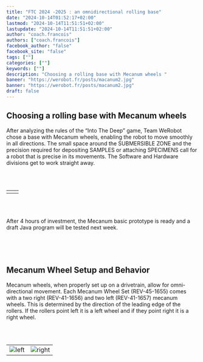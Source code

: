 ```yaml
---
title: "FTC 2024 -2025 : an omnidirectional rolling base"
date: "2024-10-14T01:52:17+02:00"
lastmod: "2024-10-14T11:51:51+02:00"
lastupdate: "2024-10-14T11:51:51+02:00"
author: "coach.francois"
authors: ["coach.francois"]
facebook_author: "false"
facebook_site: "false"
tags: [""]
categories: [""]
keywords: [""]
description: "Choosing a rolling base with Mecanum wheels "
baneer: "https://werobot.fr/posts/macanum2.jpg"
banner: "https://werobot.fr/posts/macanum2.jpg"
draft: false
---
```

## Choosing a rolling base with Mecanum wheels

After analyzing the rules of the “Into The Deep” game, Team WeRobot chose a base with Mecanum wheels, enabling the robot to move smoothly in all directions. The small space around the SUBMERSIBLE ZONE and the precision required for depositing SAMPLES or attaching SPECIMENS call for a robot that is precise in its movements. The Software and Hardware divisions get to work straight away.

<br><br>
<center>
<div style="width: 100%; max-width: 700px;">
    <table>
        <tr>
            <td><img src="https://werobot.fr/posts/macanum 01.jpg" alt=""></td>
            <td><img src="https://werobot.fr/posts/macanum 00.jpg" alt=""></td>
	</tr>
    </table>
</div>
</center>
<center>
<div style="width: 100%; max-width: 700px;">
<img src="https://werobot.fr/posts/macanum1.jpg" alt="">
</div>
</center>
<center>
<div style="width: 100%; max-width: 700px;">
<img src="https://werobot.fr/posts/macanum2.jpg" alt="">
</div>
</center>
<br><br>

After 4 hours of investment, the Mecanum basic prototype is ready and a draft Java program will be tested next week.

<br><br>
<center>
<div style="width: 100%; max-width: 700px;">
<img src="https://werobot.fr/posts/macanum3.jpg" alt="">
</div>
</center>

## Mecanum Wheel Setup and Behavior

Mecanum wheels, when properly set up on a drivetrain, allow for omni-directional movement. Each Mecanum Wheel Set (REV-45-1655) comes with a two right (REV-41-1656) and two left (REV-41-1657) mecanum wheels. This is determined by the direction of the leading edge of the rollers. If the rollers point left it is a left wheel and if they point right it is a right wheel. 

<br><br>
<center>
<div style="width: 100%; max-width: 700px;">
    <table>
        <tr>
            <td><img src="https://werobot.fr/posts/Mecanum_left.png" alt="left"></td>
            <td><img src="https://werobot.fr/posts/Mecanum_right.png" alt="right"></td>
	</tr>
    </table>
</div>
</center>
<br><br>



